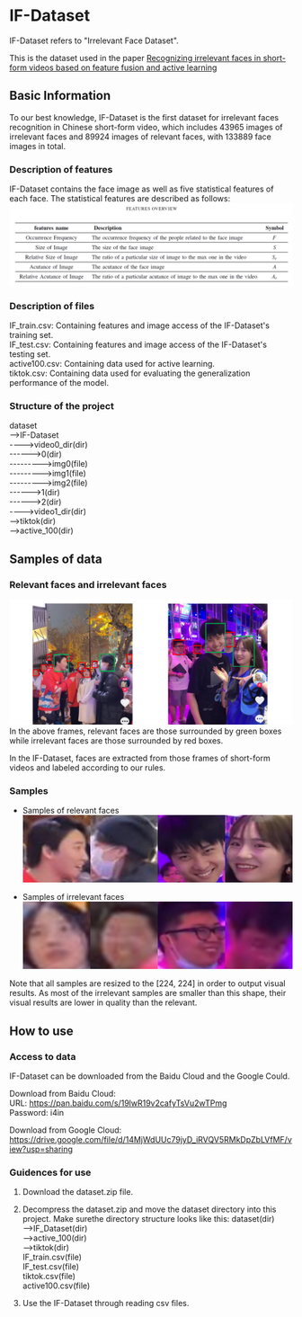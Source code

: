 # IF-Dataset
IF-Dataset refers to "Irrelevant Face Dataset".

This is the dataset used in the paper <a  href ="https://www.sciencedirect.com/science/article/abs/pii/S0925231222008013">Recognizing irrelevant faces in short-form videos based on feature fusion and active learning</a>

## Basic Information
To our best knowledge, IF-Dataset is the first dataset for irrelevant faces recognition in Chinese short-form video, which includes 43965 images of irrelevant faces and 89924 images of relevant faces, with 133889 face images in total. 

### Description of features
IF-Dataset contains the face image as well as five statistical features of each face. The statistical features are described as follows:  
![features_description](imgs/features_description.png)

### Description of files
IF_train.csv: Containing features and image access of the IF-Dataset's training set.</br>
IF_test.csv: Containing features and image access of the IF-Dataset's testing set.</br>
active100.csv: Containing data used for active learning.</br>
tiktok.csv: Containing data used for evaluating the generalization performance of the model.</br>

### Structure of the project
dataset</br>
-->IF-Dataset</br>
---->video0_dir(dir)</br> 
------>0(dir)</br>
--------->img0(file)</br>
--------->img1(file)</br>
--------->img2(file)</br>
------>1(dir)</br> 
------>2(dir)</br> 
---->video1_dir(dir)</br>
-->tiktok(dir)</br>
-->active_100(dir)</br>

## Samples of data
### Relevant faces and irrelevant faces
![frames of short-form video](imgs/frames.png)  
In the above frames, relevant faces are those surrounded by green boxes while irrelevant faces are those surrounded by red boxes.  

In the IF-Dataset, faces are extracted from those frames of short-form videos and labeled according to our rules.

### Samples
+ Samples of relevant faces
![relevant faces](imgs/relevant_sample.jpg)

+ Samples of irrelevant faces
![irrelevant faces](imgs/irrelevant_sample.jpg)

Note that all samples are resized to the [224, 224] in order to output visual results. As most of the irrelevant samples are smaller than this shape, their visual results are lower in quality than the relevant.


## How to use
### Access to data
IF-Dataset can be downloaded from the Baidu Cloud and the Google Could.

Download from Baidu Cloud:  
URL: https://pan.baidu.com/s/19lwR19v2cafyTsVu2wTPmg     
Password: i4in  

Download from Google Cloud:  
https://drive.google.com/file/d/14MjWdUUc79jyD_iRVQV5RMkDpZbLVfMF/view?usp=sharing

### Guidences for use
1. Download the dataset.zip file.
2. Decompress the dataset.zip and move the dataset directory into this project. Make surethe directory structure looks like this:
dataset(dir)</br>
-->IF_Dataset(dir)</br>
-->active_100(dir)</br>
-->tiktok(dir)</br>
IF_train.csv(file)</br>
IF_test.csv(file)</br>
tiktok.csv(file)</br>
active100.csv(file)</br>

3. Use the IF-Dataset through reading csv files.
